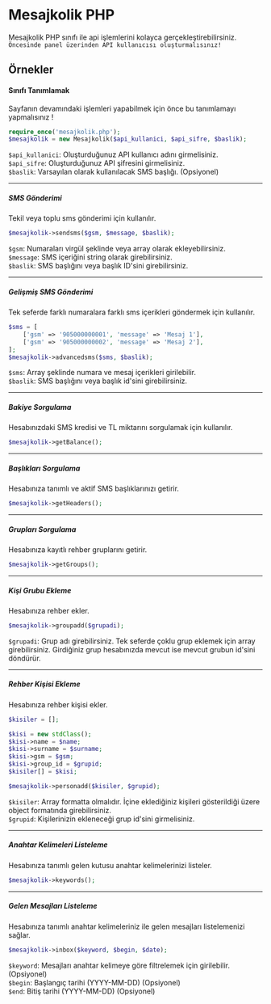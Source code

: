 # Mesajkolik PHP
Mesajkolik PHP sınıfı ile api işlemlerini kolayca gerçekleştirebilirsiniz.  
`Öncesinde panel üzerinden API kullanıcısı oluşturmalısınız!`

## Örnekler

#### Sınıfı Tanımlamak
Sayfanın devamındaki işlemleri yapabilmek için önce bu tanımlamayı yapmalısınız !
```php
require_once('mesajkolik.php');
$mesajkolik = new Mesajkolik($api_kullanici, $api_sifre, $baslik);
```
`$api_kullanici`: Oluşturduğunuz API kullanıcı adını girmelisiniz.  
`$api_sifre`: Oluşturduğunuz API şifresini girmelisiniz.  
`$baslik`: Varsayılan olarak kullanılacak SMS başlığı. (Opsiyonel)  

------------

##### SMS Gönderimi
Tekil veya toplu sms gönderimi için kullanılır.
```php
$mesajkolik->sendsms($gsm, $message, $baslik);
```
`$gsm`: Numaraları virgül şeklinde veya array olarak ekleyebilirsiniz.  
`$message`: SMS içeriğini string olarak girebilirsiniz.  
`$baslik`: SMS başlığını veya başlık ID'sini girebilirsiniz.  

------------

##### Gelişmiş SMS Gönderimi
Tek seferde farklı numaralara farklı sms içerikleri göndermek için kullanılır.
```php
$sms = [
    ['gsm' => '905000000001', 'message' => 'Mesaj 1'],
    ['gsm' => '905000000002', 'message' => 'Mesaj 2'],
];
$mesajkolik->advancedsms($sms, $baslik);
```
`$sms`: Array şeklinde numara ve mesaj içerikleri girilebilir.  
`$baslik`: SMS başlığını veya başlık id'sini girebilirsiniz.  

------------

##### Bakiye Sorgulama
Hesabınızdaki SMS kredisi ve TL miktarını sorgulamak için kullanılır.
```php
$mesajkolik->getBalance();
```

------------

##### Başlıkları Sorgulama
Hesabınıza tanımlı ve aktif SMS başlıklarınızı getirir.
```php
$mesajkolik->getHeaders();
```

------------

##### Grupları Sorgulama
Hesabınıza kayıtlı rehber gruplarını getirir.
```php
$mesajkolik->getGroups();
```

------------

##### Kişi Grubu Ekleme
Hesabınıza rehber ekler.
```php
$mesajkolik->groupadd($grupadi);
```
`$grupadi`: Grup adı girebilirsiniz. Tek seferde çoklu grup eklemek için array girebilirsiniz.
Girdiğiniz grup hesabınızda mevcut ise mevcut grubun id'sini döndürür.  

------------

##### Rehber Kişisi Ekleme
Hesabınıza rehber kişisi ekler.
```php
$kisiler = [];

$kisi = new stdClass();
$kisi->name = $name;
$kisi->surname = $surname;
$kisi->gsm = $gsm;
$kisi->group_id = $grupid;
$kisiler[] = $kisi;

$mesajkolik->personadd($kisiler, $grupid);
```
`$kisiler`: Array formatta olmalıdır. İçine eklediğiniz kişileri gösterildiği üzere object formatında girebilirsiniz.  
`$grupid`: Kişilerinizin ekleneceği grup id'sini girmelisiniz.  

------------

##### Anahtar Kelimeleri Listeleme
Hesabınıza tanımlı gelen kutusu anahtar kelimelerinizi listeler.
```php
$mesajkolik->keywords();
```

------------

##### Gelen Mesajları Listeleme
Hesabınıza tanımlı anahtar kelimeleriniz ile gelen mesajları listelemenizi sağlar.
```php
$mesajkolik->inbox($keyword, $begin, $date);
```
`$keyword`: Mesajları anahtar kelimeye göre filtrelemek için girilebilir. (Opsiyonel)  
`$begin`: Başlangıç tarihi (YYYY-MM-DD) (Opsiyonel)  
`$end`: Bitiş tarihi (YYYY-MM-DD) (Opsiyonel)  

